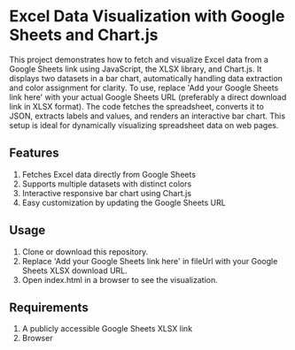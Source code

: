 # Excel Data Visualization with Google Sheets and Chart.js
This project demonstrates how to fetch and visualize Excel data from a Google Sheets link using JavaScript, the XLSX library, and Chart.js. It displays two datasets in a bar chart, automatically handling data extraction and color assignment for clarity. To use, replace 'Add your Google Sheets link here' with your actual Google Sheets URL (preferably a direct download link in XLSX format). The code fetches the spreadsheet, converts it to JSON, extracts labels and values, and renders an interactive bar chart. This setup is ideal for dynamically visualizing spreadsheet data on web pages.

## Features
1. Fetches Excel data directly from Google Sheets
2. Supports multiple datasets with distinct colors
3. Interactive responsive bar chart using Chart.js
4. Easy customization by updating the Google Sheets URL

## Usage
1. Clone or download this repository.
2. Replace 'Add your Google Sheets link here' in fileUrl with your Google Sheets XLSX download URL.
3. Open index.html in a browser to see the visualization.

## Requirements
1. A publicly accessible Google Sheets XLSX link
2. Browser
